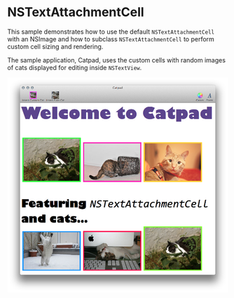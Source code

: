 # NSTextAttachmentCell

This sample demonstrates how to use the default `NSTextAttachmentCell` with
an NSImage and how to subclass `NSTextAttachmentCell` to perform custom
cell sizing and rendering.

The sample application, Catpad, uses the custom cells with random images of
cats displayed for editing inside `NSTextView`.

![Catpad](Screenshots/0.png)
